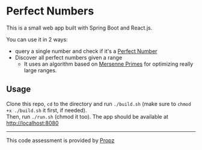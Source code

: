 # Perfect Numbers

This is a small web app built with Spring Boot and React.js.  
  
You can use it in 2 ways:
* query a single number and check if it's a [Perfect Number](https://en.wikipedia.org/wiki/Perfect_number)
* Discover all perfect numbers given a range
  * It uses an algorithm based on [Mersenne Primes](https://pt.wikipedia.org/wiki/Primo_de_Mersenne) for optimizing really large ranges.

## Usage

Clone this repo, `cd` to the directory and run `./build.sh` (make sure to `chmod +x ./build.sh` it first, if needed).  
Then, run `./run.sh` (chmod it too). The app should be available at [http://localhost:8080](http://localhost:8080)

--------------------------------------------

This code assessment is provided by [Propz](https://propz.com.br/)
